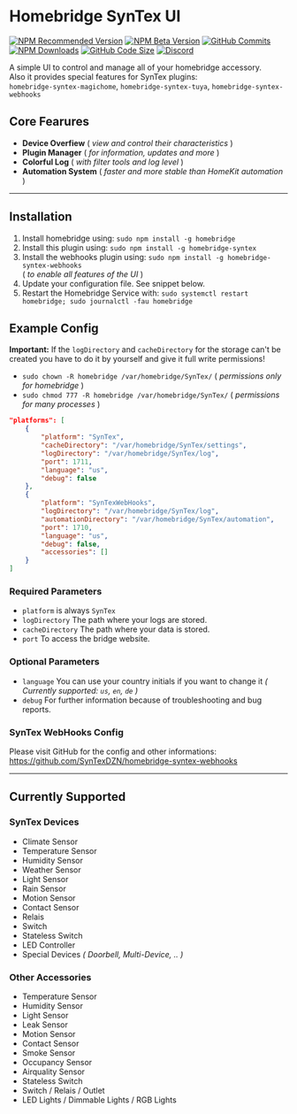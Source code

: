 # Homebridge SynTex UI
[![NPM Recommended Version](https://img.shields.io/npm/v/homebridge-syntex?label=release&color=brightgreen)](https://www.npmjs.com/package/homebridge-syntex)
[![NPM Beta Version](https://img.shields.io/npm/v/homebridge-syntex/beta?color=orange&label=beta)](https://www.npmjs.com/package/homebridge-syntex)
[![GitHub Commits](https://badgen.net/github/commits/SynTexDZN/homebridge-syntex?color=yellow)](https://github.com/SynTexDZN/homebridge-syntex/commits)
[![NPM Downloads](https://badgen.net/npm/dt/homebridge-syntex?color=purple)](https://www.npmjs.com/package/homebridge-syntex)
[![GitHub Code Size](https://img.shields.io/github/languages/code-size/SynTexDZN/homebridge-syntex?color=0af)](https://github.com/SynTexDZN/homebridge-syntex)
[![Discord](https://img.shields.io/discord/442095224953634828?color=728ED5&label=discord)](https://discord.gg/XUqghtw4DE)

A simple UI to control and manage all of your homebridge accessory.<br>
Also it provides special features for SynTex plugins:<br>
`homebridge-syntex-magichome`, `homebridge-syntex-tuya`, `homebridge-syntex-webhooks`

## Core Fearures
- **Device Overfiew** ( *view and control their characteristics* )
- **Plugin Manager** ( *for information, updates and more* )
- **Colorful Log** ( *with filter tools and log level* )
- **Automation System** ( *faster and more stable than HomeKit automation* )


---


## Installation
1. Install homebridge using: `sudo npm install -g homebridge`
2. Install this plugin using: `sudo npm install -g homebridge-syntex`
3. Install the webhooks plugin using: `sudo npm install -g homebridge-syntex-webhooks`<br>
( *to enable all features of the UI* )
4. Update your configuration file. See snippet below.
5. Restart the Homebridge Service with: `sudo systemctl restart homebridge; sudo journalctl -fau homebridge`


## Example Config
**Important:** If the `logDirectory` and `cacheDirectory` for the storage can't be created you have to do it by yourself and give it full write permissions!
- `sudo chown -R homebridge /var/homebridge/SynTex/` ( *permissions only for homebridge* )
- `sudo chmod 777 -R homebridge /var/homebridge/SynTex/` ( *permissions for many processes* )

```json
"platforms": [
    {
        "platform": "SynTex",
        "cacheDirectory": "/var/homebridge/SynTex/settings",
        "logDirectory": "/var/homebridge/SynTex/log",
        "port": 1711,
        "language": "us",
        "debug": false
    },
    {
        "platform": "SynTexWebHooks",
        "logDirectory": "/var/homebridge/SynTex/log",
        "automationDirectory": "/var/homebridge/SynTex/automation",
        "port": 1710,
        "language": "us",
        "debug": false,
        "accessories": []
    }
]
```

### Required Parameters
- `platform` is always `SynTex`
- `logDirectory` The path where your logs are stored.
- `cacheDirectory` The path where your data is stored.
- `port` To access the bridge website.

### Optional Parameters
- `language` You can use your country initials if you want to change it *( Currently supported: `us`, `en`, `de` )*
- `debug` For further information because of troubleshooting and bug reports.

### SynTex WebHooks Config
Please visit GitHub for the config and other informations:<br>
https://github.com/SynTexDZN/homebridge-syntex-webhooks


---


## Currently Supported

### SynTex Devices
- Climate Sensor
- Temperature Sensor
- Humidity Sensor
- Weather Sensor
- Light Sensor
- Rain Sensor
- Motion Sensor
- Contact Sensor
- Relais
- Switch
- Stateless Switch
- LED Controller
- Special Devices *( Doorbell, Multi-Device, .. )*

### Other Accessories
- Temperature Sensor
- Humidity Sensor
- Light Sensor
- Leak Sensor
- Motion Sensor
- Contact Sensor
- Smoke Sensor
- Occupancy Sensor
- Airquality Sensor
- Stateless Switch
- Switch / Relais / Outlet
- LED Lights / Dimmable Lights / RGB Lights